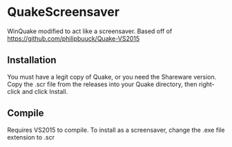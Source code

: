 # QuakeScreensaver
WinQuake modified to act like a screensaver.
Based off of https://github.com/philipbuuck/Quake-VS2015

## Installation
You must have a legit copy of Quake, or you need the Shareware version.
Copy the .scr file from the releases into your Quake directory, then right-click and click Install.

## Compile
Requires VS2015 to compile. 
To install as a screensaver, change the .exe file extension to .scr

